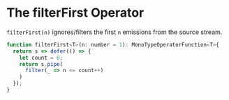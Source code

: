 # The filterFirst Operator

`filterFirst(n)` ignores/filters the first `n` emissions from the source stream.

```JavaScript
function filterFirst<T>(n: number = 1): MonoTypeOperatorFunction<T>{
  return s => defer(() => {
    let count = 0;
    return s.pipe(
      filter(_ => n <= count++)
    )
  });
}
```
